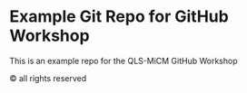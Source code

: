 # Example Git Repo for GitHub Workshop

This is an example repo for the QLS-MiCM GitHub Workshop

© all rights reserved
